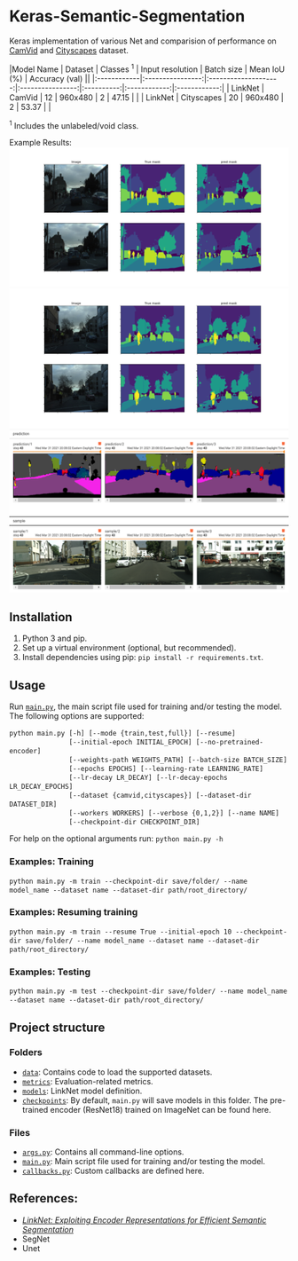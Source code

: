 # Keras-Semantic-Segmentation

Keras implementation of various Net and comparision of performance on [CamVid](http://mi.eng.cam.ac.uk/research/projects/VideoRec/CamVid/) and [Cityscapes](https://www.cityscapes-dataset.com/)  dataset.

|Model Name   |  Dataset          | Classes <sup>1</sup> | Input resolution | Batch size | Mean IoU (%) | Accuracy (val) ||
|:------------|:----------------:|:--------------------:|:----------------:|:----------:|:------------:|:------------:|
| LinkNet     | CamVid            |        12          |      960x480     |      2     |     47.15   |                |
| LinkNet     | Cityscapes        |          20          |     960x480   |      2     |     53.37    |                |

<sup>1</sup> Includes the unlabeled/void class.<br/>

Example Results:
![](results/camvid/Figure_3.png)  
![](results/camvid/Figure_1.png)
![](results/tb_pred.png)

## Installation

1. Python 3 and pip.
2. Set up a virtual environment (optional, but recommended).
3. Install dependencies using pip: ``pip install -r requirements.txt``.


## Usage

Run [``main.py``](https://github.com/AvishekParajuli/Keras-semantic-segmentaion/blob/master/main.py), the main script file used for training and/or testing the model. The following options are supported:

```
python main.py [-h] [--mode {train,test,full}] [--resume]
               [--initial-epoch INITIAL_EPOCH] [--no-pretrained-encoder]
               [--weights-path WEIGHTS_PATH] [--batch-size BATCH_SIZE]
               [--epochs EPOCHS] [--learning-rate LEARNING_RATE]
               [--lr-decay LR_DECAY] [--lr-decay-epochs LR_DECAY_EPOCHS]
               [--dataset {camvid,cityscapes}] [--dataset-dir DATASET_DIR]
               [--workers WORKERS] [--verbose {0,1,2}] [--name NAME]
               [--checkpoint-dir CHECKPOINT_DIR]
```

For help on the optional arguments run: ``python main.py -h``


### Examples: Training

```
python main.py -m train --checkpoint-dir save/folder/ --name model_name --dataset name --dataset-dir path/root_directory/
```


### Examples: Resuming training

```
python main.py -m train --resume True --initial-epoch 10 --checkpoint-dir save/folder/ --name model_name --dataset name --dataset-dir path/root_directory/
```


### Examples: Testing

```
python main.py -m test --checkpoint-dir save/folder/ --name model_name --dataset name --dataset-dir path/root_directory/
```


## Project structure

### Folders

- [``data``](https://github.com/AvishekParajuli/Keras-semantic-segmentaion/tree/master/data): Contains code to load the supported datasets.
- [``metrics``](https://github.com/AvishekParajuli/Keras-semantic-segmentaion/tree/master/metric): Evaluation-related metrics.
- [``models``](https://github.com/AvishekParajuli/Keras-semantic-segmentaion/tree/master/models): LinkNet model definition.
- [``checkpoints``](https://github.com/AvishekParajuli/Keras-semantic-segmentaion/tree/master/checkpoints): By default, ``main.py`` will save models in this folder. The pre-trained encoder (ResNet18) trained on ImageNet can be found here.

### Files

- [``args.py``](https://github.com/AvishekParajuli/Keras-semantic-segmentaion/blob/master/arg.py): Contains all command-line options.
- [``main.py``](https://github.com/AvishekParajuli/Keras-semantic-segmentaion/blob/master/main.py): Main script file used for training and/or testing the model.
- [``callbacks.py``](https://github.com/AvishekParajuli/Keras-semantic-segmentaion/blob/master/callbacks.py): Custom callbacks are defined here.

## References:
- [*LinkNet: Exploiting Encoder Representations for Efficient Semantic Segmentation*](https://arxiv.org/abs/1707.03718)
- SegNet
- Unet
